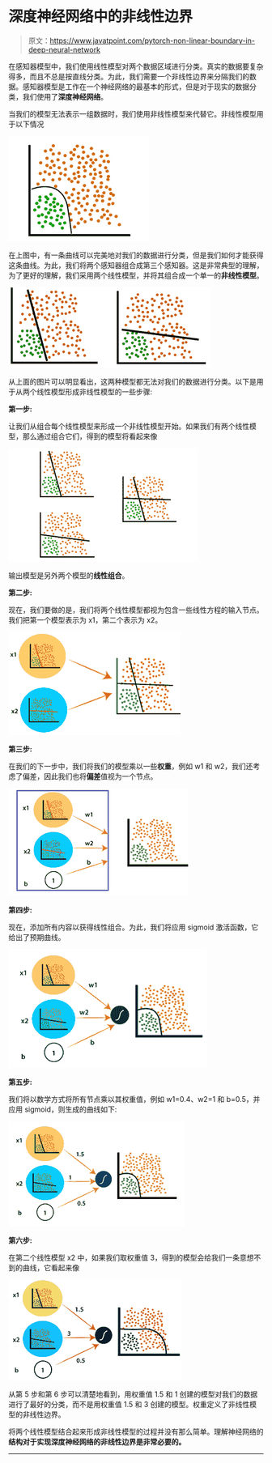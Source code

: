 # 深度神经网络中的非线性边界

> 原文：<https://www.javatpoint.com/pytorch-non-linear-boundary-in-deep-neural-network>

在感知器模型中，我们使用线性模型对两个数据区域进行分类。真实的数据要复杂得多，而且不总是按直线分类。为此，我们需要一个非线性边界来分隔我们的数据。感知器模型是工作在一个神经网络的最基本的形式，但是对于现实的数据分类，我们使用了**深度神经网络**。

当我们的模型无法表示一组数据时，我们使用非线性模型来代替它。非线性模型用于以下情况

![Non-linear Boundary in Deep Neural Network](img/81b9ad80e938c6608d7c6b40ce180e12.png)

在上图中，有一条曲线可以完美地对我们的数据进行分类，但是我们如何才能获得这条曲线。为此，我们将两个感知器组合成第三个感知器。这是非常典型的理解，为了更好的理解，我们采用两个线性模型，并将其组合成一个单一的**非线性模型**。

![Non-linear Boundary in Deep Neural Network](img/3949ee99b430572313b9e9ccf48e7bde.png)

从上面的图片可以明显看出，这两种模型都无法对我们的数据进行分类。以下是用于从两个线性模型形成非线性模型的一些步骤:

**第一步:**

让我们从组合每个线性模型来形成一个非线性模型开始。如果我们有两个线性模型，那么通过组合它们，得到的模型将看起来像

![Non-linear Boundary in Deep Neural Network](img/a61f56eb481b1e838824a7119e1d0d78.png)

输出模型是另外两个模型的**线性组合**。

**第二步:**

现在，我们要做的是，我们将两个线性模型都视为包含一些线性方程的输入节点。我们把第一个模型表示为 x1，第二个表示为 x2。

![Non-linear Boundary in Deep Neural Network](img/77ba8e6aba6601b9afeadf13f5437e5f.png)

**第三步:**

在我们的下一步中，我们将我们的模型乘以一些**权重**，例如 w1 和 w2，我们还考虑了偏差，因此我们也将**偏差**值视为一个节点。

![Non-linear Boundary in Deep Neural Network](img/c958c434e599412ecf8ab1f767494b9d.png)

**第四步:**

现在，添加所有内容以获得线性组合。为此，我们将应用 sigmoid 激活函数，它给出了预期曲线。

![Non-linear Boundary in Deep Neural Network](img/c13cb228ed508a83492be926b2aed8e2.png)

**第五步:**

我们将以数学方式将所有节点乘以其权重值，例如 w1=0.4、w2=1 和 b=0.5，并应用 sigmoid，则生成的曲线如下:

![Non-linear Boundary in Deep Neural Network](img/2704d08b0a8e8c26fbed9b61cce190c2.png)

**第六步:**

在第二个线性模型 x2 中，如果我们取权重值 3，得到的模型会给我们一条意想不到的曲线，它看起来像

![Non-linear Boundary in Deep Neural Network](img/5828d8e2b431b8de47cf44adf453df99.png)

从第 5 步和第 6 步可以清楚地看到，用权重值 1.5 和 1 创建的模型对我们的数据进行了最好的分类，而不是用权重值 1.5 和 3 创建的模型。权重定义了非线性模型的非线性边界。

将两个线性模型结合起来形成非线性模型的过程并没有那么简单。理解神经网络的**结构对于实现深度神经网络的非线性边界是非常必要的。**

* * *